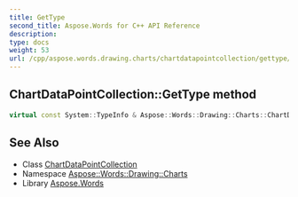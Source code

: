 ```yaml
---
title: GetType
second_title: Aspose.Words for C++ API Reference
description: 
type: docs
weight: 53
url: /cpp/aspose.words.drawing.charts/chartdatapointcollection/gettype/
---
```

## ChartDataPointCollection::GetType method




```cpp
virtual const System::TypeInfo & Aspose::Words::Drawing::Charts::ChartDataPointCollection::GetType() const override
```

## See Also

* Class [ChartDataPointCollection](../)
* Namespace [Aspose::Words::Drawing::Charts](../../)
* Library [Aspose.Words](../../../)
